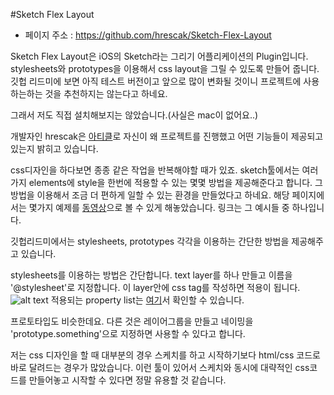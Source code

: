#Sketch Flex Layout
 - 페이지 주소 : https://github.com/hrescak/Sketch-Flex-Layout

Sketch Flex Layout은 iOS의 Sketch라는 그리기 어플리케이션의 Plugin입니다.
stylesheets와 prototypes을 이용해서 css layout을 그릴 수 있도록 만들어 줍니다.
깃헙 리드미에 보면 아직 테스트 버전이고 앞으로 많이 변화될 것이니 프로젝트에 사용하는하는 것을 추천하지는 않는다고 하네요.

그래서 저도 직접 설치해보지는 않았습니다.(사실은 mac이 없어요..)

개발자인 hrescak은 [아티클](https://medium.com/facebook-design/exploring-dynamic-layout-in-sketch-fdf0e825d1cf)로 자신이 왜 프로젝트를 진행했고 어떤 기능들이 제공되고 있는지 밝히고 있습니다.

css디자인을 하다보면 종종 같은 작업을 반복해야할 때가 있죠.
sketch툴에서는 여러가지 elements에 style을 한번에 적용할 수 있는 몇몇 방법을 제공해준다고 합니다.
그 방법을 이용해서 조금 더 편하게 일할 수 있는 환경을 만들었다고 하네요.
해당 페이지에서는 몇가지 예제를 [동영상](https://i.imgur.com/3TJIsQG.gifv)으로 볼 수 있게 해놓았습니다. 링크는 그 예시들 중 하나입니다.

깃헙리드미에서는 stylesheets, prototypes 각각을 이용하는 간단한 방법을 제공해주고 있습니다.

stylesheets를 이용하는 방법은 간단합니다.
text layer를 하나 만들고 이름을 '@stylesheet'로 지정합니다. 이 layer안에 css tag를 작성하면 적용이 됩니다.
![alt text](https://camo.githubusercontent.com/c115ed240e74fa0b8dbde0933ced13aaf976bc59/687474703a2f2f692e696d6775722e636f6d2f3246636f4144702e706e67)
적용되는 property list는 [여기](https://github.com/facebook/css-layout)서 확인할 수 있습니다.

프로토타입도 비슷한데요. 다른 것은 레이어그룹을 만들고 네이밍을 'prototype.something'으로 지정하면 사용할 수 있다고 합니다.

저는 css 디자인을 할 때 대부분의 경우 스케치를 하고 시작하기보다 html/css 코드로 바로 달려드는 경우가 많았습니다.
이런 툴이 있어서 스케치와 동시에 대략적인 css코드를 만들어놓고 시작할 수 있다면 정말 유용할 것 같습니다. 

